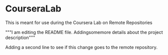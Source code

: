 # CourseraLab
This is meant for use during the Coursera Lab on Remote Repositories

"""I am editing the README file. Addingsomemore details about the project description"""

Adding a second line to see if this change goes to the remote repository.
